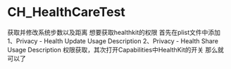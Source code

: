 # CH_HealthCareTest
获取并修改系统步数以及距离
想要获取healthkit的权限 首先在plist文件中添加
1、Privacy - Health Update Usage Description
2、Privacy - Health Share Usage Description
权限获取，其次打开Capabilities中HealthKit的开关 那么就可以了 
